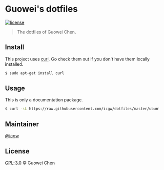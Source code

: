 # Guowei's dotfiles

[![license](https://img.shields.io/github/license/icgw/dotfiles)](LICENSE)

> The dotfiles of Guowei Chen.

## Install

This project uses [curl](https://curl.haxx.se/). Go check them out if you don't have them locally installed.

```sh
$ sudo apt-get install curl
```

## Usage

This is only a documentation package.

```sh
$ curl -sL https://raw.githubusercontent.com/icgw/dotfiles/master/ubuntu | sh
```

## Maintainer

[@icgw](https://github.com/icgw)

## License

[GPL-3.0](LICENSE) © Guowei Chen

